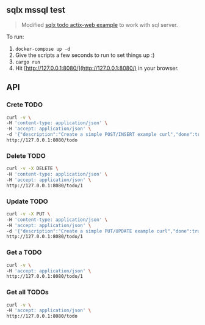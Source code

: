 ## sqlx mssql test
> Modified [sqlx todo actix-web example](https://github.com/actix/examples/tree/master/sqlx_todo) to work with sql server.

To run:
1. `docker-compose up -d`
2. Give the scripts a few seconds to run to set things up :)
3. `cargo run`
4. Hit [http://127.0.0.1:8080/](http://127.0.0.1:8080/) in your browser.

## API
### Crete TODO
```bash
curl -v \
-H 'content-type: application/json' \
-H 'accept: application/json' \
-d '{"description":"Create a simple POST/INSERT example curl","done":true}' \
http://127.0.0.1:8080/todo
```

### Delete TODO
```bash
curl -v -X DELETE \
-H 'content-type: application/json' \
-H 'accept: application/json' \
http://127.0.0.1:8080/todo/1
```

### Update TODO
```bash
curl -v -X PUT \
-H 'content-type: application/json' \
-H 'accept: application/json' \
-d '{"description":"Create a simple PUT/UPDATE example curl","done":true}' \
http://127.0.0.1:8080/todo/1
```

### Get a TODO
```bash
curl -v \
-H 'accept: application/json' \
http://127.0.0.1:8080/todo/1
```

### Get all TODOs
```bash
curl -v \
-H 'accept: application/json' \
http://127.0.0.1:8080/todo
```
